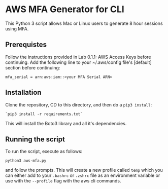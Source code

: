 # AWS MFA Generator for CLI

This Python 3 script allows Mac or Linux users to generate 8 hour sessions using MFA.

## Prerequistes

Follow the instructions provided in Lab 0.1.1: AWS Access Keys before continuing. Add the following line to your ~/.aws/config file's [default] section before continuing:

`mfa_serial = arn:aws:iam::<your MFA Serial ARN>`

## Installation

Clone the repository, CD to this directory, and then do a `pip3 install`:

    `pip3 install -r requirements.txt`

This will install the Boto3 library and all it's dependencies.

## Running the script

To run the script, execute as follows:

`python3 aws-mfa.py`

and follow the prompts. This will create a new profile called `temp` which you can either add to your `.bashrc` or `.zshrc` file as an environment variable or use with the `--profile` flag with the aws cli commands.
